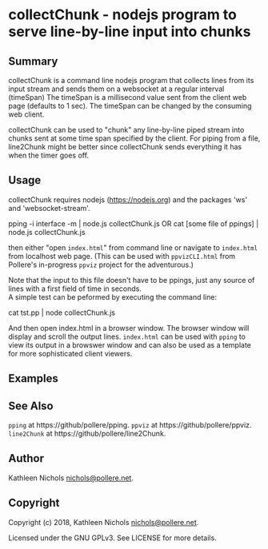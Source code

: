 # collectChunk - nodejs program to serve line-by-line input into chunks

## Summary

collectChunk is a command line nodejs program that collects lines
from its input stream and sends them on a websocket at a regular interval
(timeSpan) The timeSpan is a millisecond value sent from the
client web page (defaults to 1 sec).  The timeSpan can be changed by
the consuming web client.

collectChunk can be used to "chunk" any line-by-line piped
stream into chunks sent at some time span specified by the client.
For piping from a file, line2Chunk might be better since collectChunk
sends everything it has when the timer goes off.

## Usage

collectChunk requires nodejs (https://nodejs.org) and the packages 'ws' and
'websocket-stream'.

pping -i interface -m | node.js collectChunk.js
OR
cat [some file of ppings] | node.js collectChunk.js

then either "open `index.html`" from command line or navigate to `index.html`
from localhost web page. (This can be used with `ppvizCLI.html` from Pollere's
in-progress `ppviz` project for the adventurous.)

Note that the input to this file doesn't have to be ppings, just any
source of lines with a first field of time in seconds.  
A simple test can be peformed by executing the command line:

cat tst.pp | node collectChunk.js

And then open index.html in a browser window. The browser window will display
and scroll the output lines. `index.html` can be used with `pping` to view its
output in a browswer window and can also be used as a template for more
sophisticated client viewers.

## Examples

## See Also

`pping` at https://github/pollere/pping.
`ppviz` at https://github/pollere/ppviz.
`line2Chunk` at https://github/pollere/line2Chunk.

## Author

Kathleen Nichols <nichols@pollere.net>.

## Copyright

Copyright (c) 2018, Kathleen Nichols <nichols@pollere.net>.

Licensed under the GNU GPLv3. See LICENSE for more details.
